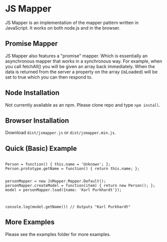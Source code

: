 # JS Mapper #

JS Mapper is an implementation of the mapper pattern written in JavaScript.  It works on both node.js and in the browser.

## Promise Mapper ##

JS Mapper also features a "promise" mapper.  Which is essentially an asynchronous mapper that works in a synchronous way.  For example, when you call fetchAll() you will be given an array back immediately.  When the data is returned from the server a property on the array (isLoaded) will be set to true which you can then respond to.

## Node Installation ##
Not currently available as an npm.  Please clone repo and type `npm install`.

## Browser Installation ##
Download `dist/jsmapper.js` or `dist/jsmapper.min.js`.

## Quick (Basic)  Example ##

<code>
Person = function() { this.name = 'Unknown'; };
Person.prototype.getName = function() { return this.name; };

personMapper = new JsMapper.Mapper.Default();
personMapper.createModel = function(item) { return new Person(); };
model = personMapper.load({name: 'Karl Purkhardt'});

console.log(model.getName()) // Outputs "Karl Purkhardt"
</code>

## More Examples ##
Please see the examples folder for more examples.